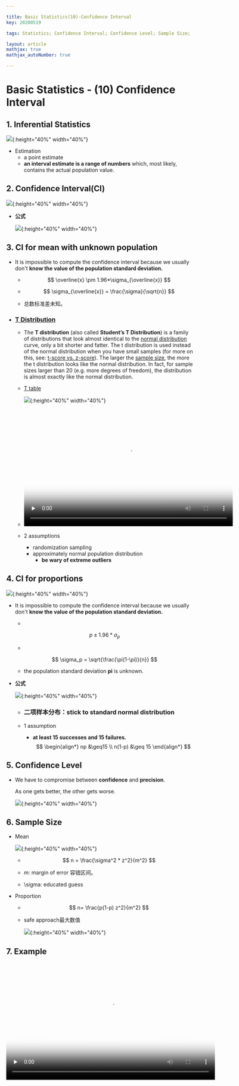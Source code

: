 ```yaml
---

title: Basic Statistics(10)-Confidence Interval
key: 20200519

tags: Statistics; Confidence Interval; Confidence Level; Sample Size; 

layout: article
mathjax: true
mathjax_autoNumber: true

---
```


# Basic Statistics - (10) Confidence Interval

<!--more-->

## 1. Inferential Statistics

![](https://suntarliarzn-1258316859.cos.ap-chongqing.myqcloud.com/social%20science/03%20Basic%20Statistics/week%206/inferential%20statistics.jpg){:height="40%" width="40%"}

- Estimation
  - a point estimate
  - **an interval estimate is   a range of numbers** which, most likely, contains the actual population value.

## 2. Confidence Interval(CI)

![](https://suntarliarzn-1258316859.cos.ap-chongqing.myqcloud.com/social%20science/03%20Basic%20Statistics/week%206/02%20confidence%20interval.jpg){:height="40%" width="40%"}

- **公式**

  ![](https://suntarliarzn-1258316859.cos.ap-chongqing.myqcloud.com/social%20science/03%20Basic%20Statistics/week%206/03%20formula%20of%20CI.jpg){:height="40%" width="40%"}

## 3. CI for mean with unknown population

- It is impossible to compute the confidence interval because we usually don't **know the value of the population standard deviation.**

  - $$
    \overline{x} \pm 1.96*\sigma_{\overline{x}}
    $$

  - $$
    \sigma_{\overline{x}} = \frac{\sigma}{\sqrt{n}}
    $$

  - 总数标准差未知。

- ### [**T Distribution**](https://suntarliarzn.github.io/2019/09/03/Khan-Academy-AP-Statistics-Basics-(1).html#16-t-distribution-vs-z-distribution)

  - The **T distribution** (also called **Student’s T Distribution**) is a family of distributions that look almost identical to the [normal distribution ](https://www.statisticshowto.datasciencecentral.com/probability-and-statistics/normal-distributions/)curve, only a bit shorter and fatter. The t distribution is used instead of the normal distribution when you have small samples (for more on this, see: [t-score vs. z-score](https://www.statisticshowto.datasciencecentral.com/probability-and-statistics/hypothesis-testing/t-score-vs-z-score/)). The larger the [sample size](https://www.statisticshowto.datasciencecentral.com/probability-and-statistics/find-sample-size/), the more the t distribution looks like the normal distribution. In fact, for sample sizes larger than 20 (e.g. more degrees of freedom), the distribution is almost exactly like the normal distribution.

  - [T table](http://www.ttable.org/)

    ![](https://suntarliarzn-1258316859.cos.ap-chongqing.myqcloud.com/social%20science/03%20Basic%20Statistics/week%206/04%20t%20score.jpg){:height="40%" width="40%"}

  - <video id="video" src="https://suntarliarzn-1258316859.cos.ap-chongqing.myqcloud.com/social%20science/03%20Basic%20Statistics/week%206/603%20CI%20for%20mean%20with%20unknown%20population%20sd.mp4"  controls="" preload="none" width="560" height="315"  poster="https://suntarliarzn-1258316859.cos.ap-chongqing.myqcloud.com/social%20science/03%20Basic%20Statistics/week%206/04%20t%20score.jpg">
          </video>

  - 2 assumptions

    - randomization sampling
    - approximately normal population distribution
      - **be wary of extreme outliers**

## 4. CI for proportions

![](https://suntarliarzn-1258316859.cos.ap-chongqing.myqcloud.com/social%20science/03%20Basic%20Statistics/week%206/05%20formula%20of%20proportion.jpg){:height="40%" width="40%"}

- It is impossible to compute the confidence interval because we usually don't **know the value of the population standard deviation.**

  - 

  $$
  p \pm 1.96*\sigma_p
  $$

  - 

  $$
  \sigma_p = \sqrt{\frac{\pi(1-\pi)}{n}}
  $$

  - the population standard deviation **pi** is unknown.

- **公式**

  ![](https://suntarliarzn-1258316859.cos.ap-chongqing.myqcloud.com/social%20science/03%20Basic%20Statistics/week%206/06%20ci%20for%20proportion.jpg){:height="40%" width="40%"}

  - ### 二项样本分布：stick to standard normal distribution

  - 1 assumption

    - **at least 15 successes and 15 failures.**
      $$
      \begin{align*}
      np &\geq15 \\ 
      n(1-p) &\geq 15
      \end{align*}
      $$
      

## 5. Confidence Level

- We have to compromise between **confidence** and **precision**.

  As one gets better, the other gets worse.

  ![](https://suntarliarzn-1258316859.cos.ap-chongqing.myqcloud.com/social%20science/03%20Basic%20Statistics/week%206/07%20confidence%20level.jpg){:height="40%" width="40%"}



## 6. Sample Size

- Mean

  ![](https://suntarliarzn-1258316859.cos.ap-chongqing.myqcloud.com/social%20science/03%20Basic%20Statistics/week%206/08%20mean%20sample%20size.jpg){:height="40%" width="40%"}

  - $$
    n = \frac{\sigma^2 * z^2}{m^2}
    $$

  - *m*: margin of error 容错区间。

  - \sigma: educated guess

- Proportion

  - $$
    n= \frac{p(1-p) z^2}{m^2}
    $$

  - safe approach最大数值

    ![](https://suntarliarzn-1258316859.cos.ap-chongqing.myqcloud.com/social%20science/03%20Basic%20Statistics/week%206/09%20proportion%20sample%20size.jpg){:height="40%" width="40%"}



## 7. Example

<video id="video" src="https://suntarliarzn-1258316859.cos.ap-chongqing.myqcloud.com/social%20science/03%20Basic%20Statistics/week%206/607%20Example.mp4"  controls="" preload="none" width="560" height="315"  poster="https://suntarliarzn-1258316859.cos.ap-chongqing.myqcloud.com/social%20science/03%20Basic%20Statistics/week%206/04%20t%20score.jpg">
      </video>